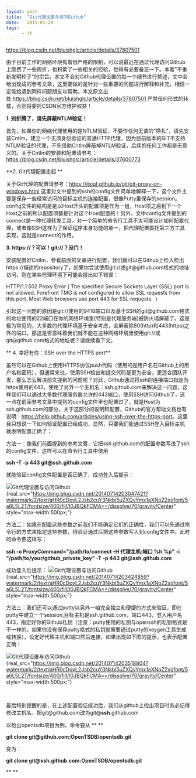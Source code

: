 ```yaml
---
layout: post
title:  "Git代理设置与访问Github"
date:   2015-01-29
tags:
      - it
---
```



https://blog.csdn.net/bluishglc/article/details/37807501



由于目前工作的网络环境有着很严格的限制，可以说最近在通过代理访问Github上颇费了一些周折，也积累了一些相关的经验，觉得有必要备忘一下。本着"不重新发明轮子"的宗旨，本文不会对Github代理设置的每一个细节进行赘述，文中会给出现成的参考文章，这里要做的是针对一些重要的问题进行解释和补充，相信一定能给遇到同样问题朋友以帮助。本文原文出处:<https://blog.csdn.net/bluishglc/article/details/37807501> 严禁任何形式的转载，否则将委托CSDN官方维护权益！

**1. 别折腾了，请先屏蔽NTLM验证！**

首先，如果你的网络代理使用的是NTLM验证，不要作任何无谓的"挣扎"，请先安装Cntlm，建立一个无须身份验证的普通HTTP代理，因为目前版本的GIT不支持NTLM验证的代理，不先借助Cntlm屏蔽掉NTLM验证，后续的任何工作都是无意义的。关于Cntlm的安装和配置请参考：<https://blog.csdn.net/bluishglc/article/details/37600773>

**2. Git代理配置走起 **

关于Git代理的配置请参考：<https://jixiuf.github.io/git/git-proxy-on-windows.html> 这里对文中提到的ssh的config文件简单地解释一下，这个文件主要是保存一些经常访问的目标主机的连接配置，很像Putty里保存的session。config文件的结构是是以Host开头的配置项是作为一组，Host项之后到下一个Host之前的所以配置项都是针对这个Host配置的！另外，文中config文件提到的connect是一种代理转发工具，对一个简单的命令行工具不太可能设计如何配置代理，或者像SSH这样为了保证程序本身功能的单一，把代理配置委托第三方工具实现，这就是connect的作用。

**3. https://？可以！git://？没门！**

安装配置好Cntlm，参看前面的文章进行配置，我们就可以在Github上检入检出https://描述的repository了，如果你尝试使用git://或git\@github.com格式的地址访问，则在某些代理环境下可能会报出如下错误：

HTTP/1.1 502 Proxy Error ( The specified Secure Sockets Layer (SSL) port
is not allowed. Forefront TMG is not configured to allow SSL requests
from this port. Most Web browsers use port 443 for SSL requests.  )

引起这一问题的原因是git://使用的9418端口以及基于SSH的git\@github.com格式的地址使用的22端口在你的网络环境里(特别是代理服务端)被防火墙屏蔽了。这是极为常见的，大多数的代理环境基于安全考虑，会屏蔽除80(http)和443(https)之外的端口。那这是否意味着我们就不能在这种网络环境里使用git://或git\@github.com格式的地址呢？请继续看下文。

**
4. 幸好有你：SSH over the HTTPS port**

虽然可以在Github上使用HTTPS协议push代码（使用的是用户名在Github上的用户名和密码），但通常来说，使用SSH检出和提交代码是更为安全，更适合团队开发，那么怎么解决前文提到的问题呢？对此，Github通过将ssh的连接端口指定为https使用的443，使用了另外一个主机名：ssh.github.com来解决这一问题，这样我们可以通过大多数代理服务器允许的443端口，使用SSH访问Github了，这一点在前面参考文章中提到的config文件里也配置过了，就是Host为ssh.github.com的部分，关于这部分的说明和配置，Github的官方帮助文档也有说明：<https://help.github.com/articles/using-ssh-over-the-https-port>。这里我只想说一下如何验证配置已经成功，显然，只要我们能通过SSH登入目标主机就表明配置正确了：

方法一：像我们前面提到的参考文章，它把ssh.github.com的配置参数写进了ssh的config文件，这样可以在命令行工具中使用

**ssh -T -p 443 git\@ssh.github.com**


就能验证config文件配置是否正确了，成功登入后提示：

![](https://simg.sinajs.cn/blog7style/images/common/sg_trans.gif "Git代理设置与访问Github"){real_src="https://img.blog.csdn.net/20140714203047421?watermark/2/text/aHR0cDovL2Jsb2cuY3Nkbi5uZXQvYmx1aXNoZ2xj/font/5a6L5L2T/fontsize/400/fill/I0JBQkFCMA==/dissolve/70/gravity/Center"
style="max-width:500px;"}

方法二：如果在配置这些参数之前我们不能确定它们的正确性，我们可以先通过命令行的方式来指定这些参数，待验证通过后把这些参数写入到config文件中。此时的命令要这样写：

**ssh -o ProxyCommand=\"/path/to/connect -H 代理主机:端口 %h %p\" -i
\"/path/to/your/github_private_key\" -T -p 443 git\@ssh.github.com**

成功登入后提示：
![](https://simg.sinajs.cn/blog7style/images/common/sg_trans.gif "Git代理设置与访问Github"){real_src="https://img.blog.csdn.net/20140714203424859?watermark/2/text/aHR0cDovL2Jsb2cuY3Nkbi5uZXQvYmx1aXNoZ2xj/font/5a6L5L2T/fontsize/400/fill/I0JBQkFCMA==/dissolve/70/gravity/Center"
style="max-width:500px;"}



方法三：我们还可以通过putty以另外一咱完全独立和便捷的方式来验证，即在putty中建立一个session,目标主机是ssh.github.com，端口443，登入用户名443，指定好你的Github私钥（注意：putty使用的私钥与openssh的私钥格式是不一样的，如果你没有保存putty格式的私钥就需要通过putty的keygen工具生成或转换），设定好代理主机和端口然后连接，如果出现如下图的提示，也表示配置正确！

![](https://simg.sinajs.cn/blog7style/images/common/sg_trans.gif "Git代理设置与访问Github"){real_src="https://img.blog.csdn.net/20140714203518804?watermark/2/text/aHR0cDovL2Jsb2cuY3Nkbi5uZXQvYmx1aXNoZ2xj/font/5a6L5L2T/fontsize/400/fill/I0JBQkFCMA==/dissolve/70/gravity/Center"
style="max-width:500px;"}



 

最后特别提醒的是，在上述配置验证成功后，我们从github上检出项目时务必记得修改主机名，把git\@github.com改为git@**ssh**.github.com

以检出opentsdb项目为例，命令要从
**
**

**git clone git\@github.com:OpenTSDB/opentsdb.git**


变为：


**git clone git\@ssh.github.com:OpenTSDB/opentsdb.git**

**
**

